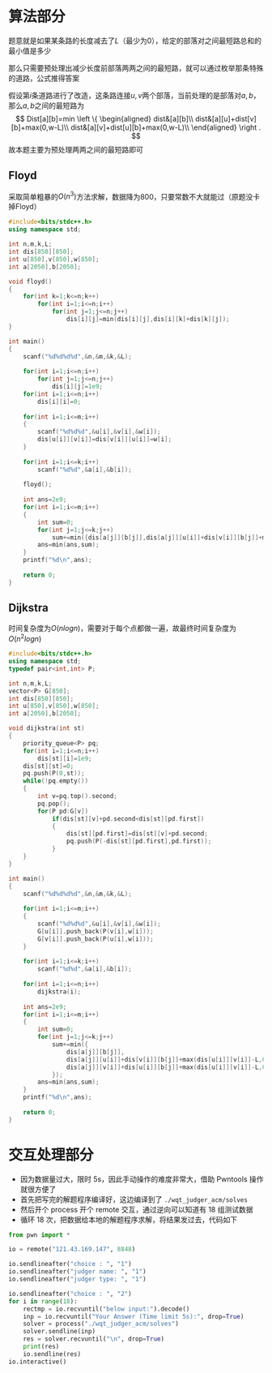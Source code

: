 # 算法部分

题意就是如果某条路的长度减去了$L$（最少为$0$），给定的部落对之间最短路总和的最小值是多少

那么只需要预处理出减少长度前部落两两之间的最短路，就可以通过枚举那条特殊的道路，公式推得答案

假设第$i$条道路进行了改造，这条路连接$u,v$两个部落，当前处理的是部落对$a,b$，那么$a,b$之间的最短路为
$$
Dist[a][b]=min
\left \{
\begin{aligned}
dist&[a][b]\\
dist&[a][u]+dist[v][b]+max(0,w-L)\\
dist&[a][v]+dist[u][b]+max(0,w-L)\\
\end{aligned}
\right .
$$
故本题主要为预处理两两之间的最短路即可

## Floyd

采取简单粗暴的$O(n^3)$方法求解，数据降为$800$，只要常数不大就能过（原题没卡掉Floyd）

```c++
#include<bits/stdc++.h>
using namespace std;

int n,m,k,L;
int dis[850][850];
int u[850],v[850],w[850];
int a[2050],b[2050];

void floyd()
{
    for(int k=1;k<=n;k++)
        for(int i=1;i<=n;i++)
            for(int j=1;j<=n;j++)
                dis[i][j]=min(dis[i][j],dis[i][k]+dis[k][j]);
}

int main()
{
    scanf("%d%d%d%d",&n,&m,&k,&L);
    
    for(int i=1;i<=n;i++)
        for(int j=1;j<=n;j++)
            dis[i][j]=1e9;
    for(int i=1;i<=n;i++)
        dis[i][i]=0;
    
    for(int i=1;i<=m;i++)
    {
        scanf("%d%d%d",&u[i],&v[i],&w[i]);
        dis[u[i]][v[i]]=dis[v[i]][u[i]]=w[i];
    }
    
    for(int i=1;i<=k;i++)
        scanf("%d%d",&a[i],&b[i]);
    
    floyd();
    
    int ans=2e9;
    for(int i=1;i<=m;i++)
    {
        int sum=0;
        for(int j=1;j<=k;j++)
            sum+=min({dis[a[j]][b[j]],dis[a[j]][u[i]]+dis[v[i]][b[j]]+max(dis[u[i]][v[i]]-L,0),dis[a[j]][v[i]]+dis[u[i]][b[j]]+max(dis[u[i]][v[i]]-L,0)});
        ans=min(ans,sum);
    }
    printf("%d\n",ans);
    
    return 0;
}
```

## Dijkstra

时间复杂度为$O(nlogn)$，需要对于每个点都做一遍，故最终时间复杂度为$O(n^2logn)$

```c++
#include<bits/stdc++.h>
using namespace std;
typedef pair<int,int> P;

int n,m,k,L;
vector<P> G[850];
int dis[850][850];
int u[850],v[850],w[850];
int a[2050],b[2050];

void dijkstra(int st)
{
    priority_queue<P> pq;
    for(int i=1;i<=n;i++)
        dis[st][i]=1e9;
    dis[st][st]=0;
    pq.push(P(0,st));
    while(!pq.empty())
    {
        int v=pq.top().second;
        pq.pop();
        for(P pd:G[v])
            if(dis[st][v]+pd.second<dis[st][pd.first])
            {
                dis[st][pd.first]=dis[st][v]+pd.second;
                pq.push(P(-dis[st][pd.first],pd.first));    
            }
    }
}

int main()
{
    scanf("%d%d%d%d",&n,&m,&k,&L);
    
    for(int i=1;i<=m;i++)
    {
        scanf("%d%d%d",&u[i],&v[i],&w[i]);
        G[u[i]].push_back(P(v[i],w[i]));
        G[v[i]].push_back(P(u[i],w[i]));
    }
    
    for(int i=1;i<=k;i++)
        scanf("%d%d",&a[i],&b[i]);
    
    for(int i=1;i<=n;i++)
        dijkstra(i);
    
    int ans=2e9;
    for(int i=1;i<=m;i++)
    {
        int sum=0;
        for(int j=1;j<=k;j++)
            sum+=min({
                dis[a[j]][b[j]],
                dis[a[j]][u[i]]+dis[v[i]][b[j]]+max(dis[u[i]][v[i]]-L,0),
                dis[a[j]][v[i]]+dis[u[i]][b[j]]+max(dis[u[i]][v[i]]-L,0)
            });
        ans=min(ans,sum);
    }
    printf("%d\n",ans);
    
    return 0;
}
```


# 交互处理部分
- 因为数据量过大，限时 5s，因此手动操作的难度非常大，借助 Pwntools 操作就很方便了
- 首先把写完的解题程序编译好，这边编译到了 `./wqt_judger_acm/solves`
- 然后开个 process 开个 remote 交互，通过逆向可以知道有 18 组测试数据
- 循环 18 次，把数据给本地的解题程序求解，将结果发过去，代码如下

```python
from pwn import *

io = remote("121.43.169.147", 8848)

io.sendlineafter("choice : ", "1")
io.sendlineafter("judger name: ", "1")
io.sendlineafter("judger type: ", "1")

io.sendlineafter("choice : ", "2")
for i in range(18):
    rectmp = io.recvuntil("below input:").decode()
    inp = io.recvuntil("Your Answer (Time limit 5s):", drop=True)
    solver = process("./wqt_judger_acm/solves")
    solver.sendline(inp)
    res = solver.recvuntil("\n", drop=True)
    print(res)
    io.sendline(res)
io.interactive()
```